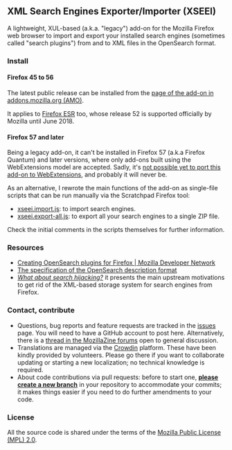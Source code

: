 XML Search Engines Exporter/Importer (XSEEI)
--------------------------------------------

A lightweight, XUL-based (a.k.a. "legacy") add-on for the Mozilla Firefox web browser to import and export your installed search engines (sometimes called "search plugins") from and to XML files in the OpenSearch format.


### Install

#### Firefox 45 to 56
The latest public release can be installed from the [page of the add-on in addons.mozilla.org (AMO)](https://addons.mozilla.org/addon/search-engines-export-import).

It applies to [Firefox ESR](https://www.mozilla.org/firefox/organizations/faq/) too, whose release 52 is supported officially by Mozilla until June 2018.


#### Firefox 57 and later
Being a legacy add-on, it can't be installed in Firefox 57 (a.k.a Firefox Quantum) and later versions, where only add-ons built using the WebExtensions model are accepted. Sadly, it's [not possible yet to port this add-on to WebExtensions](https://github.com/nohamelin/xseei/issues/1), and probably it will never be.

As an alternative, I rewrote the main functions of the add-on as single-file scripts that can be run manually via the Scratchpad Firefox tool:
* [xseei.import.js](https://gist.github.com/nohamelin/8e2e1b50dc7d97044992ae981487c6ec): to import search engines.
* [xseei.export-all.js](https://gist.github.com/nohamelin/6af8907ca2dd90a9c870629c396c9521): to export all your search engines to a single ZIP file.

Check the initial comments in the scripts themselves for further information.


### Resources

* [Creating OpenSearch plugins for Firefox | Mozilla Developer Network](https://developer.mozilla.org/en-US/Add-ons/Creating_OpenSearch_plugins_for_Firefox)
* [The specification of the OpenSearch description format](http://www.opensearch.org/Specifications/OpenSearch/1.1#OpenSearch_description_document)
* [*What about search hijacking?*](http://blog.queze.net/post/2015/11/02/What-about-search-hijacking) it presents the main upstream motivations to get rid of the XML-based storage system for search engines from Firefox.


### Contact, contribute

* Questions, bug reports and feature requests are tracked in the [issues](https://github.com/nohamelin/xseei/issues) page. You will need to have a GitHub account to post here. Alternatively, there is a [thread in the MozillaZine forums](http://forums.mozillazine.org/viewtopic.php?f=48&t=3020165) open to general discussion.
* Translations are managed via the [Crowdin](https://crowdin.com/project/xseei) platform. These have been kindly provided by volunteers. Please go there if you want to collaborate updating or starting a new localization; no technical knowledge is required.
* About code contributions via pull requests: before to start one, [**please create a new branch**](https://help.github.com/articles/creating-a-pull-request/) in your repository to accommodate your commits; it makes things easier if you need to do further amendments to your code.


### License

All the source code is shared under the terms of the [Mozilla Public License (MPL) 2.0](http://www.mozilla.org/MPL/2.0/).
